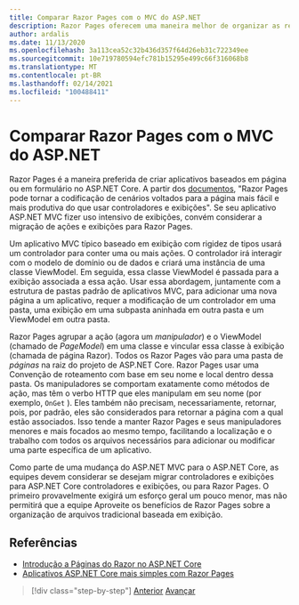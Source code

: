 ```yaml
---
title: Comparar Razor Pages com o MVC do ASP.NET
description: Razor Pages oferecem uma maneira melhor de organizar as responsabilidades do que as exibições tradicionais do MVC para aplicativos baseados em página. Saiba como eles se comparam à abordagem ASP.NET MVC tradicional nesta seção.
author: ardalis
ms.date: 11/13/2020
ms.openlocfilehash: 3a113cea52c32b436d357f64d26eb31c722349ee
ms.sourcegitcommit: 10e719780594efc781b15295e499c66f316068b8
ms.translationtype: MT
ms.contentlocale: pt-BR
ms.lasthandoff: 02/14/2021
ms.locfileid: "100488411"
---
```

# <a name="compare-razor-pages-to-aspnet-mvc"></a>Comparar Razor Pages com o MVC do ASP.NET

Razor Pages é a maneira preferida de criar aplicativos baseados em página ou em formulário no ASP.NET Core. A partir dos [documentos](https://docs.microsoft.com/aspnet/core/razor-pages/), "Razor Pages pode tornar a codificação de cenários voltados para a página mais fácil e mais produtiva do que usar controladores e exibições". Se seu aplicativo ASP.NET MVC fizer uso intensivo de exibições, convém considerar a migração de ações e exibições para Razor Pages.

Um aplicativo MVC típico baseado em exibição com rigidez de tipos usará um controlador para conter uma ou mais ações. O controlador irá interagir com o modelo de domínio ou de dados e criará uma instância de uma classe ViewModel. Em seguida, essa classe ViewModel é passada para a exibição associada a essa ação. Usar essa abordagem, juntamente com a estrutura de pastas padrão de aplicativos MVC, para adicionar uma nova página a um aplicativo, requer a modificação de um controlador em uma pasta, uma exibição em uma subpasta aninhada em outra pasta e um ViewModel em outra pasta.

Razor Pages agrupar a ação (agora um *manipulador*) e o ViewModel (chamado de *PageModel*) em uma classe e vincular essa classe à exibição (chamada de página Razor). Todos os Razor Pages vão para uma pasta de *páginas* na raiz do projeto de ASP.NET Core. Razor Pages usar uma Convenção de roteamento com base em seu nome e local dentro dessa pasta. Os manipuladores se comportam exatamente como métodos de ação, mas têm o verbo HTTP que eles manipulam em seu nome (por exemplo, `OnGet` ). Eles também não precisam, necessariamente, retornar, pois, por padrão, eles são considerados para retornar a página com a qual estão associados. Isso tende a manter Razor Pages e seus manipuladores menores e mais focados ao mesmo tempo, facilitando a localização e o trabalho com todos os arquivos necessários para adicionar ou modificar uma parte específica de um aplicativo.

Como parte de uma mudança do ASP.NET MVC para o ASP.NET Core, as equipes devem considerar se desejam migrar controladores e exibições para ASP.NET Core controladores e exibições, ou para Razor Pages. O primeiro provavelmente exigirá um esforço geral um pouco menor, mas não permitirá que a equipe Aproveite os benefícios de Razor Pages sobre a organização de arquivos tradicional baseada em exibição.

## <a name="references"></a>Referências

- [Introdução a Páginas do Razor no ASP.NET Core](https://docs.microsoft.com/aspnet/core/razor-pages/)
- [Aplicativos ASP.NET Core mais simples com Razor Pages](https://docs.microsoft.com/archive/msdn-magazine/2017/september/asp-net-core-simpler-asp-net-mvc-apps-with-razor-pages)

>[!div class="step-by-step"]
>[Anterior](routing-differences.md) 
> [Avançar](webapi-differences.md)
